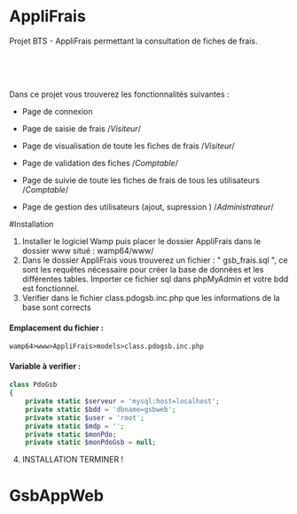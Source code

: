 # AppliFrais
Projet BTS - AppliFrais permettant la consultation de fiches de frais.

<br><br><br>

Dans ce projet vous trouverez les fonctionnalités suivantes :
  - Page de connexion
  
  - Page de saisie de frais /*Visiteur*/
  - Page de visualisation de toute les fiches de frais /*Visiteur*/
  
   - Page de validation des fiches /*Comptable*/
   - Page de suivie de toute les fiches de frais de tous les utilisateurs /*Comptable*/
   
   - Page de gestion des utilisateurs (ajout, supression ) /*Administrateur*/

#Installation

1. Installer le logiciel Wamp puis placer le dossier AppliFrais dans le dossier www situé : wamp64/www/
2. Dans le dossier AppliFrais vous trouverez un fichier : " gsb_frais.sql ", ce sont les requêtes nécessaire pour créer la base de             données et les différentes tables.
    Importer ce fichier sql dans phpMyAdmin et votre bdd est fonctionnel.
3. Verifier dans le fichier class.pdogsb.inc.php que les informations de la base sont corrects
#### Emplacement du fichier :
```shell
wamp64>www>AppliFrais>models>class.pdogsb.inc.php
  ```
  
#### Variable à verifier :
```php
class PdoGsb
{
    private static $serveur = 'mysql:host=localhost';
    private static $bdd = 'dbname=gsbweb';
    private static $user = 'root';
    private static $mdp = '';
    private static $monPdo;
    private static $monPdoGsb = null;
  ```
 4. INSTALLATION TERMINER ! 
# GsbAppWeb
